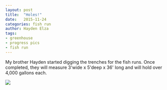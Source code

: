 ```yaml
---
layout: post
title:  "Holes!"
date:   2015-11-24
categories: fish run
author: Hayden Elza
tags: 
- greenhouse
- progress pics
- fish run
---
```




My brother Hayden started digging the trenches for the fish runs. Once completed, they will measure 3'wide x 5'deep x 36' long and will hold over 4,000 gallons each. 

[![](http://i.imgur.com/Hy0a0Kil.jpg)](http://i.imgur.com/Hy0a0Ki.jpg)
